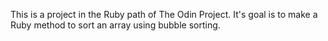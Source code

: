 This is a project in the Ruby path of The Odin Project. It's goal is to make a Ruby method to sort an array using bubble sorting.